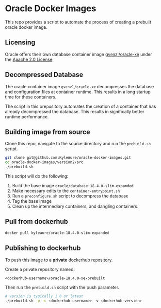 # Oracle Docker Images

This repo provides a script to automate the process of creating a prebuilt oracle docker image.

## Licensing

Oracle offers their own database container image [gvenzl/oracle-xe](https://hub.docker.com/r/gvenzl/oracle-xe) under the [Apache 2.0 License](https://github.com/gvenzl/oci-oracle-xe/blob/main/LICENSE)

## Decompressed Database
The oracle container image `gvenzl/oracle-xe` decompresses the database and configuration files at container runtime. 
This results in a long startup time for these containers. 

The script in this prepository automates the creation of a container that has already decompressed the database. 
This results in significally better runtime performance.

## Building image from source
Clone this repo, navigate to the source directory and run the `prebuild.sh` script.

```sh
git clone git@github.com:KyleAure/oracle-docker-images.git
cd oracle-docker-images/version2/src
./prebuild.sh
```

This script will do the following:
1. Build the base image `oracle/database:18.4.0-slim-expanded`
2. Make necessary edits to the `container-entrypoint.sh`
3. Run a `preconfigure.sh` script to decompress the database
4. Tag the base image
5. Clean up the intermediary containers, and dangling containers.

## Pull from dockerhub
```sh
docker pull kyleaure/oracle-18.4.0-slim-expanded
```

## Publishing to dockerhub
To push this image to a **private** dockerhub repository.

Create a private repository named:
```txt
<dockerhub-username>/oracle-18.4.0-xe-prebuilt
```
Then run the `prebuild.sh` script with the push parameter.
```sh
# version is typically 1.0 or latest
./prebuild.sh -p -u <dockerhub-username> -v <dockerhub-version>
```

